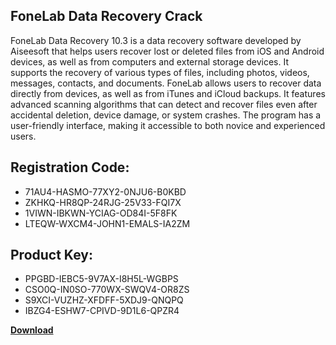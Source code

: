 ## FoneLab Data Recovery Crack

FoneLab Data Recovery 10.3 is a data recovery software developed by Aiseesoft that helps users recover lost or deleted files from iOS and Android devices, as well as from computers and external storage devices. It supports the recovery of various types of files, including photos, videos, messages, contacts, and documents. FoneLab allows users to recover data directly from devices, as well as from iTunes and iCloud backups. It features advanced scanning algorithms that can detect and recover files even after accidental deletion, device damage, or system crashes. The program has a user-friendly interface, making it accessible to both novice and experienced users.

## Registration Code:

- 71AU4-HASMO-77XY2-0NJU6-B0KBD
- ZKHKQ-HR8QP-24RJG-25V33-FQI7X
- 1VIWN-IBKWN-YCIAG-OD84I-5F8FK
- LTEQW-WXCM4-JOHN1-EMALS-IA2ZM

##  Product Key:

- PPGBD-IEBC5-9V7AX-I8H5L-WGBPS
- CSO0Q-IN0SO-770WX-SWQV4-OR8ZS
- S9XCI-VUZHZ-XFDFF-5XDJ9-QNQPQ
- IBZG4-ESHW7-CPIVD-9D1L6-QPZR4

[**Download**](https://drive.usercontent.google.com/download?id=1w3ez7p7KCfALci31t5TzGdOOxoF1Am3C)


 


 


 


 


 


 


 


 


 


 


 


 


 


 


 


 


 


 


 


 


 


 


 


 


 


 


 


 


 


 


 


 


 


 


 


 


 


 


 


 


 


 


 


 


 


 


 


 


 


 
